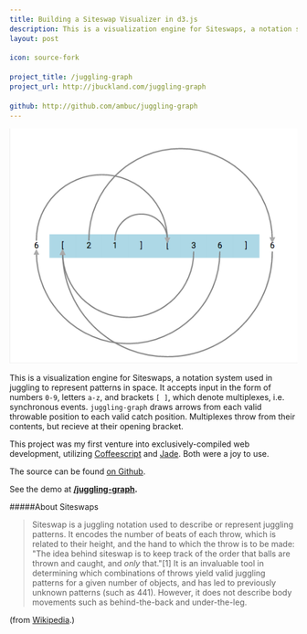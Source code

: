 ```yaml
---
title: Building a Siteswap Visualizer in d3.js
description: This is a visualization engine for Siteswaps, a notation system used in juggling to represent patterns in space. 
layout: post

icon: source-fork

project_title: /juggling-graph
project_url: http://jbuckland.com/juggling-graph

github: http://github.com/ambuc/juggling-graph
---
```


[<img src="https://github.com/ambuc/juggling-graph/raw/gh-pages/example.png">](/juggling-graph)


This is a visualization engine for Siteswaps, a notation system used in juggling to represent patterns in space. It accepts input in the form of numbers `0-9`, letters `a-z`, and brackets `[ ]`, which denote multiplexes, i.e. synchronous events. `juggling-graph` draws arrows from each valid throwable position to each valid catch position. Multiplexes throw from their contents, but recieve at their opening bracket.

This project was my first venture into exclusively-compiled web development, utilizing [Coffeescript](http://coffeescript.org) and [Jade](http://jade-lang.com/). Both were a joy to use.

The source can be found [on Github](https://github.com/ambuc/juggling-graph).

See the demo at **[/juggling-graph](/juggling-graph).**

#####About Siteswaps

> Siteswap is a juggling notation used to describe or represent juggling patterns. It encodes the number of beats of each throw, which is related to their height, and the hand to which the throw is to be made: "The idea behind siteswap is to keep track of the order that balls are thrown and caught, and _only_ that."[1] It is an invaluable tool in determining which combinations of throws yield valid juggling patterns for a given number of objects, and has led to previously unknown patterns (such as 441). However, it does not describe body movements such as behind-the-back and under-the-leg.  

(from [Wikipedia](https://en.wikipedia.org/wiki/Siteswap).)
